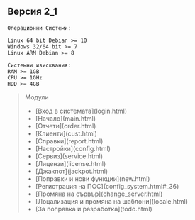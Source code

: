 ## Версия 2_1

```buildoutcfg
Операционни Системи:

Linux 64 bit Debian >= 10
Windows 32/64 bit >= 7
Linux ARM Debian >= 8
```

```buildoutcfg
Системни изисквания:
RAM >= 1GB
CPU >= 1GHz
HDD >= 4GB
```

> Модули<br>
>
> <ul>
> <li>[Вход в системата](login.html)</li>
> <li>[Начало](main.html) </li>
> <li>[Отчети](order.html)</li>
> <li>[Клиенти](cust.html)</li>
> <li>[Справки](report.html)</li>
> <li>[Настройки](config.html)</li>
> <li>[Сервиз](service.html)</li>
> <li>[Лицензи](license.html)</li>
> <li>[Джакпот](jackpot.html)</li>
> <li>[Поправки и нови функции](new.html)</li>
> <li>[Регистрация на ПОС](config_system.html#_36)</li>
> <li>[Промяна на сървър](change_server.html)</li>
> <li>[Лоцализация и промяна на шаблони](locale.html)</li>
> <li>[За поправка и разработка](todo.html)</li></ul>